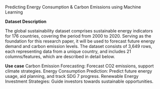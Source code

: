 Predicting Energy Consumption & Carbon Emissions using Machine Learning

**Dataset Description**

The global sustainability dataset comprises sustainable energy indicators for 176 countries, covering the period from 2000 to 2020. Serving as the foundation for this research paper, it will be used to forecast future energy demand and carbon emission levels. The dataset consists of 3,649 rows, each representing data from a unique country, and includes 21 columns/features, which are described in detail below.

**Use case**
Carbon Emission Forecasting: Forecast CO2 emissions, support climate strategies.
Energy Consumption Prediction: Predict future energy usage, aid planning, and track SDG 7 progress.
Renewable Energy Investment Strategies: Guide investors towards sustainable opportunities.
